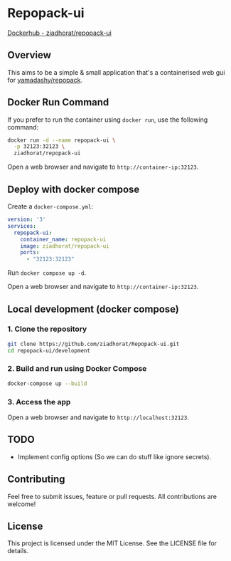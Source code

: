 # Repopack-ui 

[Dockerhub - ziadhorat/repopack-ui](https://hub.docker.com/r/ziadhorat/repopack-ui)


## Overview
This aims to be a simple & small application that's a containerised web gui for [yamadashy/repopack](https://github.com/yamadashy/repopack).

## Docker Run Command
If you prefer to run the container using `docker run`, use the following command:
```bash
docker run -d --name repopack-ui \
  -p 32123:32123 \
  ziadhorat/repopack-ui
```
Open a web browser and navigate to `http://container-ip:32123`.

## Deploy with docker compose

Create a `docker-compose.yml`:
```yaml
version: '3'
services:
  repopack-ui:
    container_name: repopack-ui
    image: ziadhorat/repopack-ui
    ports:
      - "32123:32123"
```
Run `docker compose up -d`.

Open a web browser and navigate to `http://container-ip:32123`.

## Local development (docker compose)

### 1. Clone the repository
```bash
git clone https://github.com/ziadhorat/Repopack-ui.git
cd repopack-ui/development
```

### 2. Build and run using Docker Compose
```bash
docker-compose up --build
```
### 3. Access the app
Open a web browser and navigate to `http://localhost:32123`.

## TODO
- Implement config options (So we can do stuff like ignore secrets).
  
## Contributing
Feel free to submit issues, feature or pull requests. 
All contributions are welcome!

## License
This project is licensed under the MIT License. See the LICENSE file for details.
